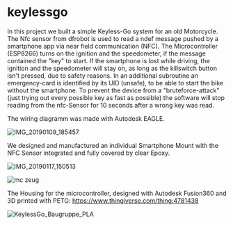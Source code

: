 # keylessgo
In this project we built a simple Keyless-Go system for an old Motorcycle. 
The Nfc sensor from dfrobot is used to read a ndef message pushed by a smartphone app via near field communication (NFC). 
The Microcontroller (ESP8266) turns on the ignition and the speedometer, if the message contained the "key" to start.
If the smartphone is lost while driving, the ignition and the speedometer will stay on, as long as the killswitch button isn't pressed, due to safety reasons. 
In an additional subroutine an emergency-card is identified by its UID (unsafe), to be able to start the bike without the smartphone. 
To prevent the device from a "bruteforce-attack" (just trying out every possible key as fast as possible) the software will stop reading from the nfc-Sensor for 10 seconds after a wrong key was read.

The wiring diagramm was made with Autodesk EAGLE.



![IMG_20190109_185457](https://user-images.githubusercontent.com/78151090/109825302-fd533180-7c39-11eb-97e6-aa2ce708f5b5.jpg)

We designed and manufactured an individual Smartphone Mount with the NFC Sensor integrated and fully covered by clear Epoxy. 

![IMG_20190117_150513](https://user-images.githubusercontent.com/78151090/109825320-00e6b880-7c3a-11eb-853e-361507312301.jpg)

![mc zeug](https://user-images.githubusercontent.com/78151090/109825335-047a3f80-7c3a-11eb-95a3-7dd3843b2283.jpg)


The Housing for the microcontroller, designed with Autodesk Fusion360 and 3D printed with PETG: https://www.thingiverse.com/thing:4781438 

![KeylessGo_Baugruppe_PLA](https://user-images.githubusercontent.com/78151090/109825616-499e7180-7c3a-11eb-8522-53df8d6d9e41.jpg)

